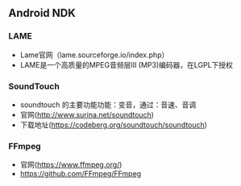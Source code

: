 ## Android NDK

### LAME

- Lame官网（lame.sourceforge.io/index.php）
- LAME是一个高质量的MPEG音频层III (MP3)编码器，在LGPL下授权

###  SoundTouch

- soundtouch 的主要功能功能：变音，通过：音速、音调
- 官网(http://www.surina.net/soundtouch)
- 下载地址(https://codeberg.org/soundtouch/soundtouch)

### FFmpeg

- 官网(https://www.ffmpeg.org/)
- https://github.com/FFmpeg/FFmpeg
